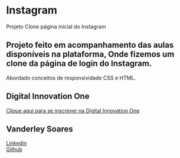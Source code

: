 # Instagram
Projeto Clone página inicial do Instagram  

## Projeto feito em acompanhamento das aulas disponíveis na plataforma, Onde fizemos um clone da página de login do Instagram.
Abordado conceitos de responsividade CSS e HTML.

## Digital Innovation One

[Clique aqui para se inscrever na Digital Innovation One](https://digitalinnovation.one/sign-up?ref=L4N6RMP51E)  

## Vanderley Soares
[Linkedin](https://www.linkedin.com/in/vanderley-soares-1836a2155/)  
[Github](https://github.com/vanderleyoosoares) 

